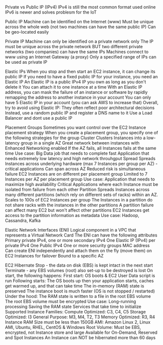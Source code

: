 Private vs Public IP (IPv4)
    IPv4 is still the most common format used online
    IPv6 is newer and solves problesm for the IoT

Public IP
    Machine can be identified on the Internet (www)
    Must be unique across the whole web (not two machines can have the same public IP)
    Can be geo-located easily

Private IP
    Machine can only be identified on a private network only
    The IP must be unique across the private network
    BUT two different private networks (two companies) can have the same IPs
    Machines connect to www using an Internet Gateway (a proxy)
    Only a specified range of IPs can be used as private IP

Elastic IPs
    When you stop and then start an EC2 instance, it can change its public IP
    If you need to have a fixed public IP for your instance, you need an Elastic IP
    An Elastic IP is a public IPv4 IP you own as long as you don't delete it
    You can attach it to one instance at a time
    With an Elastic IP address, you can mask the failure of an instance or software by rapidly remapping the address to another instance in your account
    You can only have 5 Elastic IP in your account (you can ask AWS to increase that)
    Overall, try to avoid using Elastic IP:
        They often reflect poor architectural decisions
        Instead, use a random public IP and register a DNS name to it
        Use a Load Balancer and dont use a public IP


Placement Groups
    Sometimes you want control over the EC2 Instance placement strategy
    When you create a placement group, you specify one of the following strategies for the group
        Cluster
            Clusters Instances into a low-latency group in a single AZ
            Great network between instances with Enhanced Networking enabled
            If the AZ fails, all Instances fails at the same time
            Use case:
                Big Data job that needs to complete fast
                Application that needs extremely low latency and high network throuhgput
        Spread
            Spreads Instances across underlying hardware (max 7 Instances per group per AZ) - critical applications
            Can span across AZ
            Reduced risk is simultaneous failure
            EC2 Instances are on different per placement group
            Limited to 7 Instances per AZ per placement group
            Use case:
                Application that needs to maximize high availability
                Critical Applications where each Instance must be isolated from failure from each other
        Partition
            Spreads Instances across many different partitions (which rely on different sets of racks) within an AZ. Scales to 100s of EC2 Instances per group
            The Instances in a partition do not share racks with the instances in the other partitions
            A partition failure can affect many EC2 but won't affect other partitions
            EC2 Instances get access to the partition information as metadata
            Use case:
                Hadoop, Cassandra, Kafka

Elastic Network Interfaces (ENI)
    Logical component in a VPC that represents a Virtual Network Card
    The ENI can have the following attributes
        Primary private IPv4, one or more secondary IPv4
        One Elastic IP (IPv4) per private IPv4
        One Public IPv4
        One or more security groups
        MAC address
    Can create ENI independently and attach them on the fly (move them) on EC2 Instances for failover
    Bound to a specific AZ

EC2 Hibernate
    Stop - the data on disk (EBS) is kept intact in the next start
    Terminate - any EBS volumes (root) also set-up to be destroyed is lost
    On start, the following happens:
        First start: OS boots & EC2 User Data script is run
        Following starts: The OS boots up then your application starts, caches get warmed up, and that can take time
    The in-memory (RAM) state is preserved
    The instance boot is much faster (OS is not stopped / restarted)
    Under the hood: The RAM state is written to a file in the root EBS volume
    The root EBS volume must be encrypted
    Use case:
        Long-running processing
        Saving the RAM state
        Services that take time to initialize
    Supported Instance Families:
        Compute Optimized: C3, C4, C5
        Storage Optimized: I3
        General Purpose: M3, M4, T2, T3
        Memory Optimized: R3, R4
    Instance RAM Size must be less than 150GB
    AMI: Amazon Linux 2, Linux AMI, Ubuntu, RHEL, CentOS & Windows
    Root Volume: Must be EBS, encrypted, not Instance store and large
    Available for On-Demand, Reserved and Spot Instances
    An Instance can NOT be hibernated more than 60 days